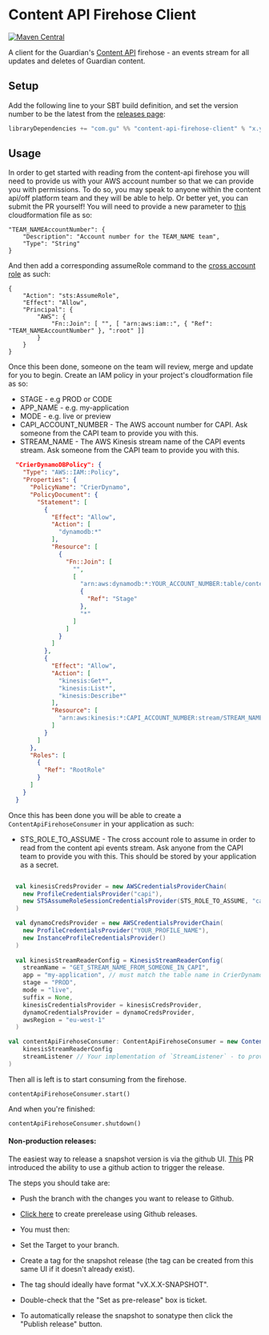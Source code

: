 Content API Firehose Client
============================

[![Maven Central](https://maven-badges.herokuapp.com/maven-central/com.gu/content-api-firehose-client_2.13/badge.svg)](https://maven-badges.herokuapp.com/maven-central/com.gu/content-api-firehose-client_2.13) 

A client for the Guardian's [Content API](http://explorer.capi.gutools.co.uk/) firehose - an events stream for all updates and deletes of Guardian content.

## Setup

Add the following line to your SBT build definition, and set the version number to be the latest from the [releases page](https://github.com/guardian/content-api-firehose-client/releases):

```scala
libraryDependencies += "com.gu" %% "content-api-firehose-client" % "x.y"
```

## Usage

In order to get started with reading from the content-api firehose you will need to provide us with your AWS account
number so that we can provide you with permissions. To do so, you may speak to anyone within the content api/off platform
team and they will be able to help. Or better yet, you can submit the PR yourself! You will need to provide a new 
parameter to [this](https://github.com/guardian/crier/blob/master/cloudformation.json) cloudformation file as so:

```
"TEAM_NAMEAccountNumber": {
    "Description": "Account number for the TEAM_NAME team",
    "Type": "String"
}
```

And then add a corresponding assumeRole command to the [cross account role](https://github.com/guardian/crier/blob/master/cloudformation.json#L100)
as such: 

```
{
    "Action": "sts:AssumeRole",
    "Effect": "Allow",
    "Principal": {
        "AWS": {
            "Fn::Join": [ "", [ "arn:aws:iam::", { "Ref": "TEAM_NAMEAccountNumber" }, ":root" ]]
        }
    }
}
```

Once this been done, someone on the team will review, merge and update for you to begin. Create an IAM policy in your 
project's cloudformation file as so: 

 
 - STAGE - e.g PROD or CODE
 - APP_NAME - e.g. my-application
 - MODE - e.g. live or preview
 - CAPI_ACCOUNT_NUMBER - The AWS account number for CAPI. Ask someone from the CAPI team to provide you with this.
 - STREAM_NAME - The AWS Kinesis stream name of the CAPI events stream. Ask someone from the CAPI team to provide you with this.

```json
  "CrierDynamoDBPolicy": {
    "Type": "AWS::IAM::Policy",
    "Properties": {
      "PolicyName": "CrierDynamo",
      "PolicyDocument": {
        "Statement": [
          {
            "Effect": "Allow",
            "Action": [
              "dynamodb:*"
            ],
            "Resource": [
              {
                "Fn::Join": [
                  "",
                  [
                    "arn:aws:dynamodb:*:YOUR_ACCOUNT_NUMBER:table/content-api-firehose-v2-STAGE_APP_NAME-MODE-",
                    {
                      "Ref": "Stage"
                    },
                    "*"
                  ]
                ]
              }
            ]
          },
          {
            "Effect": "Allow",
            "Action": [
              "kinesis:Get*",
              "kinesis:List*",
              "kinesis:Describe*"
            ],
            "Resource": [
              "arn:aws:kinesis:*:CAPI_ACCOUNT_NUMBER:stream/STREAM_NAME"
            ]
          }
        ]
      },
      "Roles": [
        {
          "Ref": "RootRole"
        }
      ]
    }
  }
```

Once this has been done you will be able to create a `ContentApiFirehoseConsumer` in your application as such:

 - STS_ROLE_TO_ASSUME - The cross account role to assume in order to read from the content api events stream. Ask 
 anyone from the CAPI team to provide you with this. This should be stored by your application as a secret.

```scala

  val kinesisCredsProvider = new AWSCredentialsProviderChain(
    new ProfileCredentialsProvider("capi"),
    new STSAssumeRoleSessionCredentialsProvider(STS_ROLE_TO_ASSUME, "capi")
  )

  val dynamoCredsProvider = new AWSCredentialsProviderChain(
    new ProfileCredentialsProvider("YOUR_PROFILE_NAME"),
    new InstanceProfileCredentialsProvider()
  )
  
  val kinesisStreamReaderConfig = KinesisStreamReaderConfig(
    streamName = "GET_STREAM_NAME_FROM_SOMEONE_IN_CAPI",
    app = "my-application", // must match the table name in CrierDynamoDBPolicy
    stage = "PROD",
    mode = "live",
    suffix = None,
    kinesisCredentialsProvider = kinesisCredsProvider,
    dynamoCredentialsProvider = dynamoCredsProvider,
    awsRegion = "eu-west-1"
  )

val contentApiFirehoseConsumer: ContentApiFirehoseConsumer = new ContentApiFirehoseConsumer(
    kinesisStreamReaderConfig
    streamListener // Your implementation of `StreamListener` - to provide behavior per event type.
)

```

Then all is left is to start consuming from the firehose.

```
contentApiFirehoseConsumer.start()
```

And when you're finished:

```
contentApiFirehoseConsumer.shutdown()
```

#### Non-production releases:

The easiest way to release a snapshot version is via the github UI. 
[This](https://github.com/guardian/content-api-firehose-client/pull/28/373) PR introduced the ability to use a github action to trigger the release.

The steps you should take are:
- Push the branch with the changes you want to release to Github.
- [Click here](https://github.com/guardian/content-api-firehose-client/releases/new?prerelease=true) to create prerelease using Github releases.

- You must then:
- Set the Target to your branch.
- Create a tag for the snapshot release (the tag can be created from this same UI if it doesn't already exist).
- The tag should ideally have format "vX.X.X-SNAPSHOT".
- Double-check that the "Set as pre-release" box is ticket.
- To automatically release the snapshot to sonatype then click the "Publish release" button.


